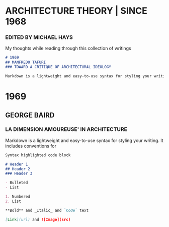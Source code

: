 # ARCHITECTURE THEORY | SINCE 1968 
### EDITED BY MICHAEL HAYS

My thoughts while reading through this collection of writings

```markdown
# 1969
## MANFREDO TAFURI 
### TOWARD A CRITIQUE OF ARCHITECTURAL IDEOLOGY

Markdown is a lightweight and easy-to-use syntax for styling your writing. It includes conventions for


```
# 1969
## GEORGE BAIRD 
### LA DIMENSION AMOUREUSE' IN ARCHITECTURE

Markdown is a lightweight and easy-to-use syntax for styling your writing. It includes conventions for

```markdown
Syntax highlighted code block

# Header 1
## Header 2
### Header 3

- Bulleted
- List

1. Numbered
2. List

**Bold** and _Italic_ and `Code` text

[Link](url) and ![Image](src)
```


